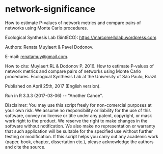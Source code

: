 # network-significance

How to estimate P-values of network metrics and compare pairs of networks using Monte Carlo procedures.

Ecological Synthesis Lab (SintECO): https://marcomellolab.wordpress.com.

Authors: Renata Muylaert & Pavel Dodonov.

E-mail: renatamuy@gmail.com.

How to cite: Muylaert RL & Dodonov P. 2016. How to estimate P-values of network metrics and compare pairs of networks using Monte Carlo procedures. Ecological Synthesis Lab at the University of São Paulo, Brazil.

Published on April 25th, 2017 (English version).

Run in R 3.3.3 (2017-03-06) -- "Another Canoe".

Disclaimer: You may use this script freely for non-comercial purposes at your own risk. We assume no responsibility or liability for the use of this software, convey no license or title under any patent, copyright, or mask work right to the product. We reserve the right to make changes in the software without notification. We also make no representation or warranty that such application will be suitable for the specified use without further testing or modification. If this script helps you carry out any academic work (paper, book, chapter, dissertation etc.), please acknowledge the authors and cite the source.
